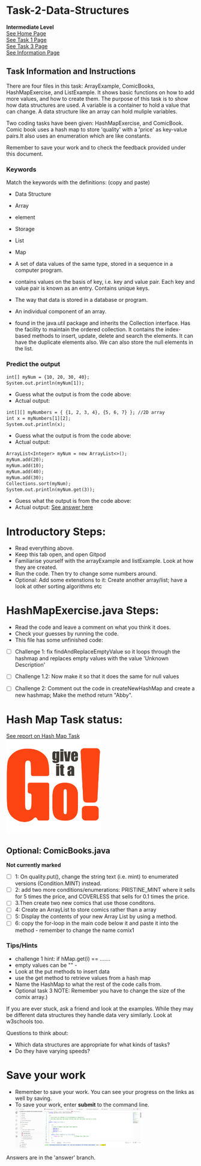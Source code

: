 # Task-2-Data-Structures
**Intermediate Level** <br/>
[See Home Page ](/README.md)<br/>
[See Task 1 Page ](/Task1.md)<br/>
[See Task 3 Page ](/Task3.md)<br/>
[See Information Page ](/Info.md)<br/>
## Task Information and Instructions
There are four files in this task: ArrayExample, ComicBooks, HashMapExercise, and ListExample.
It shows basic functions on how to add more values, and how to create them.
The purpose of this task is to show how data structures are used.
A variable is a container to hold a value that can change.
A data structure like an array can hold muliple variables.

Two coding tasks have been given: HashMapExercise, and ComicBook. Comic book uses a hash map to store 'quality' with a 'price' as key-value pairs.It also uses an enumeration which are like constants.

Remember to save your work and to check the feedback provided under this document.

### Keywords
Match the keywords with the definitions: (copy and paste)
- Data Structure
- Array
- element
- Storage
- List
- Map

- A set of data values of the same type, stored in a sequence in a computer program.
- contains values on the basis of key, i.e. key and value pair. Each key and value pair is known as an entry. Contains unique keys.
- The way that data is stored in a database or program.
- An individual component of an array.
- found in the java.util package and inherits the Collection interface.
Has the facility to maintain the ordered collection. It contains the index-based methods to insert, update, delete and search the elements.
It can have the duplicate elements also. We can also store the null elements in the list.

### Predict the output

```shell
int[] myNum = {10, 20, 30, 40};
System.out.println(myNum[1]);
```
- Guess what the output is from the code above:
- Actual output:

```shell
int[][] myNumbers = { {1, 2, 3, 4}, {5, 6, 7} }; //2D array
int x = myNumbers[1][2];
System.out.println(x);
```
- Guess what the output is from the code above:
- Actual output:

```shell
ArrayList<Integer> myNum = new ArrayList<>();
myNum.add(20);
myNum.add(10);
myNum.add(40);
myNum.add(30);
Collections.sort(myNum);
System.out.println(myNum.get(3));
```
- Guess what the output is from the code above:
- Actual output:  [See answer here](https://learn.onlinegdb.com/JU4zjIoMc)<br/>


# Introductory Steps:
- Read everything above.
- Keep this tab open, and open Gitpod
- Familiarise yourself with the arrayExample and listExample. Look at how they are created.
- Run the code. Then try to change some numbers around.
- Optional: Add some extenstions to it: Create another array/list; have a look at other sorting algorithms etc

# HashMapExercise.java Steps:
- Read the code and leave a comment on what you think it does.
- Check your guesses by running the code.
- This file has some unfinished code:
- [ ] Challenge 1: fix findAndReplaceEmptyValue so it loops through the hashmap and replaces empty values with the value 'Unknown Description'
- [ ] Challenge 1.2: Now make it so that it does the same for null values

- [ ] Challenge 2: Comment out the code in createNewHashMap and create a new hashmap; Make the method return "Abby".

# Hash Map Task status:<br/>
[See report on Hash Map Task](HashMapReport.md)<br/>
<img src="Images/hashMapStatus.jpg" width="50%" height="50%"><br/>

## Optional: ComicBooks.java
**Not currently marked**
- [ ]  1: On quality.put(), change the string text (i.e. mint) to enumerated versions (Condition.MINT) instead.
- [ ]  2: add two more conditions/enumerations: PRISTINE_MINT where it sells for 5 times the price, and COVERLESS that sells for 0.1 times the price.
- [ ] 3.Then create two new comics that use those conditons.
- [ ] 4: Create an ArrayList to store comics rather than a array
- [ ] 5: Display the contents of your new Array List by using a method.
- [ ] 6: copy the for-loop in the main code below it and paste it into the method - remember to change the name comix1

### Tips/Hints
-  challenge 1 hint: if hMap.get(i) == .......
-  empty values can be "" -
-  Look at the put methods to insert data
-  use the get method to retrieve values from a hash map
-  Name the HashMap to what the rest of the code calls from.
-  Optional task 3 NOTE: Remember you have to change the size of the comix array.)

If you are ever stuck, ask a friend and look at the examples. While they may be different data structures they handle data very similarly.
Look at w3schools too.

Questions to think about:
- Which data structures are appropriate for what kinds of tasks?
- Do they have varying speeds?

# Save your work
- Remember to save your work. You can see your progress on the links as well by saving.
- To save your work, enter **submit** to the command line.
<br/><img src="Images/submit.PNG" width="70%" height="70%"><br/>

Answers are in the 'answer' branch.



